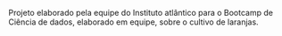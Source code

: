 Projeto elaborado pela equipe do Instituto atlântico para o Bootcamp de Ciência de dados, elaborado em equipe, sobre o cultivo de laranjas. 
